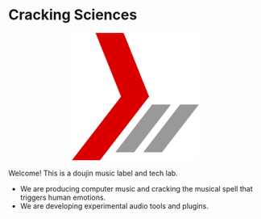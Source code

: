 # Cracking Sciences
<p align="center" width="50%">
  <img width="50%" src="./assets/pics/icon_prototype.png" alt="Cracking Sciences"/>
</p>

Welcome! This is a doujin music label and tech lab.    
- We are producing computer music and cracking the musical spell that triggers human emotions.
- We are developing experimental audio tools and plugins.  
